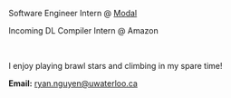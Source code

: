 Software Engineer Intern @ [Modal](https://modal.com)

Incoming DL Compiler Intern @ Amazon


<br>

I enjoy playing brawl stars and climbing in my spare time!



**Email:** [ryan.nguyen@uwaterloo.ca](mailto:ryan.nguyen@uwaterloo.ca)
